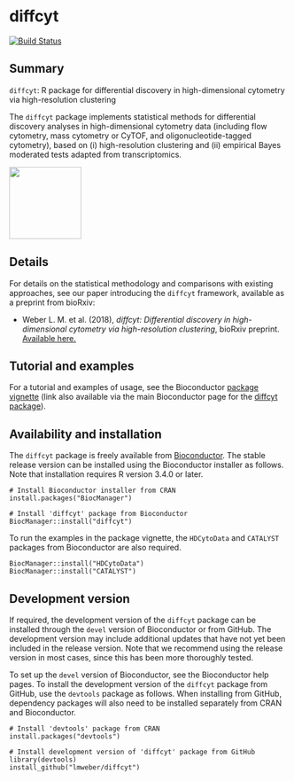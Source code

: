 # diffcyt

[![Build Status](https://travis-ci.org/lmweber/diffcyt.svg?branch=master)](https://travis-ci.org/lmweber/diffcyt)


## Summary

`diffcyt`: R package for differential discovery in high-dimensional cytometry via high-resolution clustering

The `diffcyt` package implements statistical methods for differential discovery analyses in high-dimensional cytometry data (including flow cytometry, mass cytometry or CyTOF, and oligonucleotide-tagged cytometry), based on (i) high-resolution clustering and (ii) empirical Bayes moderated tests adapted from transcriptomics.

<p> <img src="vignettes/diffcyt.png" width="130"/> </p>


## Details

For details on the statistical methodology and comparisons with existing approaches, see our paper introducing the `diffcyt` framework, available as a preprint from bioRxiv:

- Weber L. M. et al. (2018), *diffcyt: Differential discovery in high-dimensional cytometry via high-resolution clustering*, bioRxiv preprint. [Available here.](https://www.biorxiv.org/content/early/2018/06/18/349738)


## Tutorial and examples

For a tutorial and examples of usage, see the Bioconductor [package vignette](http://bioconductor.org/packages/release/bioc/vignettes/diffcyt/inst/doc/diffcyt_workflow.html) (link also available via the main Bioconductor page for the [diffcyt package](http://bioconductor.org/packages/diffcyt)).


## Availability and installation

The `diffcyt` package is freely available from [Bioconductor](http://bioconductor.org/packages/diffcyt). The stable release version can be installed using the Bioconductor installer as follows. Note that installation requires R version 3.4.0 or later.

```{r}
# Install Bioconductor installer from CRAN
install.packages("BiocManager")

# Install 'diffcyt' package from Bioconductor
BiocManager::install("diffcyt")
```


To run the examples in the package vignette, the `HDCytoData` and `CATALYST` packages from Bioconductor are also required.

```{r}
BiocManager::install("HDCytoData")
BiocManager::install("CATALYST")
```


## Development version

If required, the development version of the `diffcyt` package can be installed through the `devel` version of Bioconductor or from GitHub. The development version may include additional updates that have not yet been included in the release version. Note that we recommend using the release version in most cases, since this has been more thoroughly tested.

To set up the `devel` version of Bioconductor, see the Bioconductor help pages. To install the development version of the `diffcyt` package from GitHub, use the `devtools` package as follows. When installing from GitHub, dependency packages will also need to be installed separately from CRAN and Bioconductor.

```{r}
# Install 'devtools' package from CRAN
install.packages("devtools")

# Install development version of 'diffcyt' package from GitHub
library(devtools)
install_github("lmweber/diffcyt")
```

